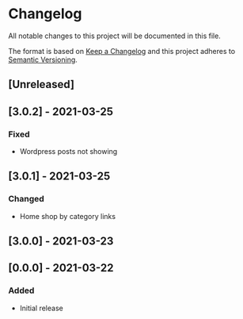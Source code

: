 # Changelog

All notable changes to this project will be documented in this file.

The format is based on [Keep a Changelog](http://keepachangelog.com/en/1.0.0/)
and this project adheres to [Semantic Versioning](http://semver.org/spec/v2.0.0.html).

## [Unreleased]

## [3.0.2] - 2021-03-25
### Fixed
- Wordpress posts not showing

## [3.0.1] - 2021-03-25
### Changed
- Home shop by category links

## [3.0.0] - 2021-03-23

## [0.0.0] - 2021-03-22
### Added
- Initial release
